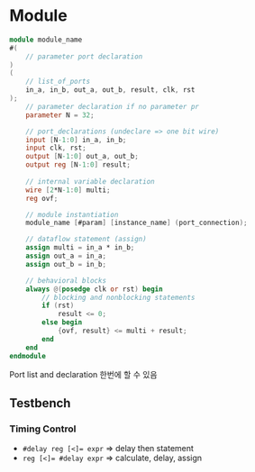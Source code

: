# Module

```verilog
module module_name
#(
    // parameter port declaration
)
(
    // list_of_ports
    in_a, in_b, out_a, out_b, result, clk, rst
);
    // parameter declaration if no parameter pr
    parameter N = 32;

    // port_declarations (undeclare => one bit wire)
    input [N-1:0] in_a, in_b;
    input clk, rst;
    output [N-1:0] out_a, out_b;
    output reg [N-1:0] result;
    
    // internal variable declaration
    wire [2*N-1:0] multi;
    reg ovf;

    // module instantiation
    module_name [#param] [instance_name] (port_connection);

    // dataflow statement (assign)
    assign multi = in_a * in_b;
    assign out_a = in_a;
    assign out_b = in_b;

    // behavioral blocks
    always @(posedge clk or rst) begin
        // blocking and nonblocking statements
        if (rst)
            result <= 0;
        else begin
            {ovf, result} <= multi + result;
        end
    end
endmodule
```

Port list and declaration 한번에 할 수 있음

## Testbench

### Timing Control

- `#delay reg [<]= expr` ⇒ delay then statement
- `reg [<]= #delay expr` ⇒ calculate, delay, assign
